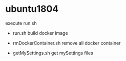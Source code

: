 # ubuntu1804
execute run.sh

- run.sh
build docker image

- rmDockerContainer.sh
remove all docker container 

- getMySettings.sh
get mySettings files
